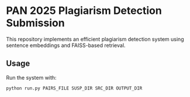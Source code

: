 # PAN 2025 Plagiarism Detection Submission

This repository implements an efficient plagiarism detection system using sentence embeddings and FAISS-based retrieval.

## Usage

Run the system with:

```bash
python run.py PAIRS_FILE SUSP_DIR SRC_DIR OUTPUT_DIR
